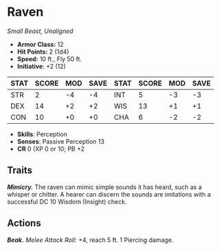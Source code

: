 # Raven

*Small Beast, Unaligned*

- **Armor Class:** 12
- **Hit Points:** 2 (1d4)
- **Speed:** 10 ft., Fly 50 ft.
- **Initiative**: +2 (12)

|STAT|SCORE|MOD|SAVE|STAT|SCORE|MOD|SAVE|
| --- | --- | --- | ---- |---| --- | --- | ---- |
| STR | 2 | -4 | -4 | INT | 5 | -3 | -3 |
| DEX | 14 | +2 | +2 | WIS | 13 | +1 | +1 |
| CON | 10 | +0 | +0 | CHA | 6 | -2 | -2 |

- **Skills**: Perception
- **Senses**: Passive Perception 13
- **CR** 0 (XP 0 or 10; PB +2

## Traits

***Mimicry.*** The raven can mimic simple sounds it has heard, such as a whisper or chitter. A hearer can discern the sounds are imitations with a successful DC 10 Wisdom (Insight) check.


## Actions

***Beak.*** *Melee Attack Roll:* +4, reach 5 ft. 1 Piercing damage.

